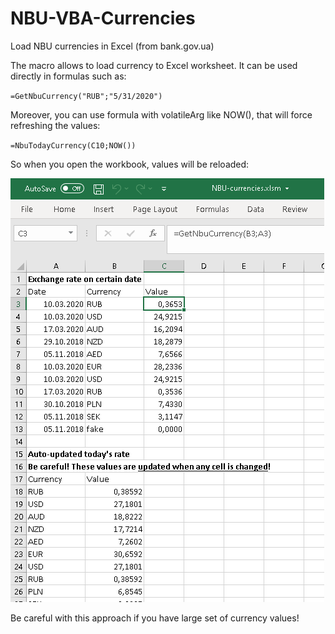 # NBU-VBA-Currencies
Load NBU currencies in Excel (from bank.gov.ua)

The macro allows to load currency to Excel worksheet. It can be used directly in formulas such as:

`=GetNbuCurrency("RUB";"5/31/2020")`

Moreover, you can use formula with volatileArg like NOW(), that will force refreshing the values:

`=NbuTodayCurrency(C10;NOW())`

So when you open the workbook, values will be reloaded:

![Sample](img/sample.png)

Be careful with this approach if you have large set of currency values!
